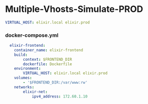 # Multiple-Vhosts-Simulate-PROD

```yml
VIRTUAL_HOST: elixir.local elixir.prod
```

### docker-compose.yml

```yml
  elixir-frontend:
    container_name: elixir-frontend
    build:
        context: $FRONTEND_DIR
        dockerfile: Dockerfile
    environment:
        VIRTUAL_HOST: elixir.local elixir.prod
    volumes:
        - '$FRONTEND_DIR:/var/www:rw'
    networks:
        elixir-net:
            ipv4_address: 172.60.1.10
```